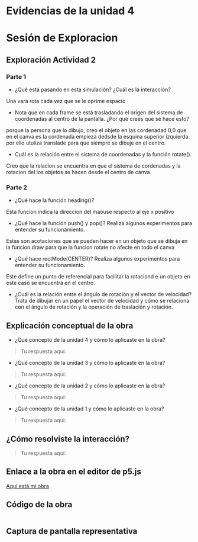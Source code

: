 # Evidencias de la unidad 4

# Sesión de Exploracion

## Exploración Actividad 2

### Parte 1
* ¿Qué está pasando en esta simulación? ¿Cuál es la interacción?

Una vara rota cada vez que se le oprime espacio 


* Nota que en cada frame se está trasladando el origen del sistema de coordenadas al centro de la pantalla. ¿Por qué crees que se hace esto?

porque la persona que lo dibujo, creo el objeto en las cordenadad 0,0 que en el canva es la cordenada empieza dedsde la esquina superior izquierda. por ello utuliza translade para que siempre se dibuje en el centro.


* Cuál es la relación entre el sistema de coordenadas y la función rotate().

Creo que la relacion se encuentra en que el sistema de cordenadas y la rotacion del los objetos se hacen desde el centro de canva.

### Parte 2

* ¿Qué hace la función heading()?

Esta funcion indica la direccion del maouse respecto al eje x positivo
  
* ¿Qué hace la función push() y pop()? Realiza algunos experimentos para entender su funcionamiento.

Estas son acotaciones que se pueden hacer en un objeto que se dibuja en la funcion draw para que la funcion rotate no afecte en todo el canva
 
* ¿Qué hace rectMode(CENTER)? Realiza algunos experimentos para entender su funcionamiento.

Este define un punto de referencial para facilitar la rotaciond e un objeto en este caso se encuentra en el centro.
  
* ¿Cuál es la relación entre el ángulo de rotación y el vector de velocidad? Trata de dibujar en un papel el vector de velocidad y cómo se relaciona con el ángulo de rotación y la operación de traslación y rotación.



## Explicación conceptual de la obra

* ¿Qué concepto de la unidad 4 y cómo lo aplicaste en la obra?
> Tu respuesta aquí:
>

* ¿Qué concepto de la unidad 3 y cómo lo aplicaste en la obra?
> Tu respuesta aquí:
>

* ¿Qué concepto de la unidad 2 y cómo lo aplicaste en la obra?
> Tu respuesta aquí:
>

* ¿Qué concepto de la unidad 1 y cómo lo aplicaste en la obra?
> Tu respuesta aquí:
>

## ¿Cómo resolviste la interacción?
> Tu respuesta aquí:
>

## Enlace a la obra en el editor de p5.js

[Aquí está mi obra](URL)

## Código de la obra 

``` js

```

## Captura de pantalla representativa









